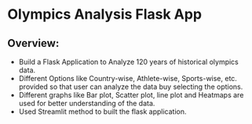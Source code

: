 # Olympics Analysis Flask App
## Overview:
- Build a Flask Application to Analyze 120 years of historical olympics data. 
- Different Options like Country-wise, Athlete-wise, Sports-wise, etc. provided so that user can analyze the data buy selecting the options.
- Different graphs like Bar plot, Scatter plot, line plot and Heatmaps are used for better understanding of the data.
- Used Streamlit method to built the flask application. 
